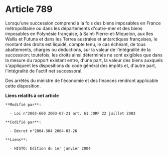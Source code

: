 # Article 789

Lorsqu'une succession comprend à la fois des biens imposables en France métropolitaine ou dans les départements d'outre-mer
et des biens imposables en Polynésie française, à Saint-Pierre-et-Miquelon, aux îles Wallis et Futuna et dans les Terres
australes et antarctiques françaises, le montant des droits est liquidé, compte tenu, le cas échéant, de tous abattements,
charges ou déductions, sur la valeur de l'intégralité de la succession; toutefois, les droits ainsi déterminés ne sont
exigibles que dans la mesure du rapport existant entre, d'une part, la valeur des biens auxquels s'appliquent les
dispositions du code général des impôts et, d'autre part, l'intégralité de l'actif net successoral.

Des arrêtés du ministre de l'économie et des finances rendront applicable cette disposition.

**Liens relatifs à cet article**

	**Modifié par**:

	  - Loi n°2003-660 2003-07-21 art. 61 JORF 22 juillet 2003

	**Codifié par**:

	  - Décret n°2004-304 2004-03-26

	**Liens**:

	  - HISTO: Edition du 1er janvier 2004
